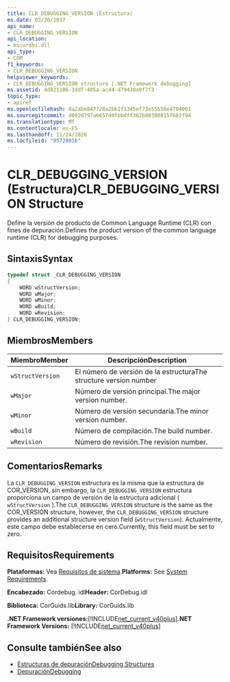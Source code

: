 ```yaml
---
title: CLR_DEBUGGING_VERSION (Estructura)
ms.date: 03/30/2017
api_name:
- CLR_DEBUGGING_VERSION
api_location:
- mscordbi.dll
api_type:
- COM
f1_keywords:
- CLR_DEBUGGING_VERSION
helpviewer_keywords:
- CLR_DEBUGGING_VERSION structure [.NET Framework debugging]
ms.assetid: 4d821186-3ddf-405a-ac44-d79438a9f7f3
topic_type:
- apiref
ms.openlocfilehash: 8a2abe847728a2bb1f1345ef73e55b58e4704001
ms.sourcegitcommit: d8020797a6657d0fbbdff362b80300815f682f94
ms.translationtype: MT
ms.contentlocale: es-ES
ms.lasthandoff: 11/24/2020
ms.locfileid: "95729816"
---
```

# <a name="clr_debugging_version-structure"></a><span data-ttu-id="78a3f-102">CLR_DEBUGGING_VERSION (Estructura)</span><span class="sxs-lookup"><span data-stu-id="78a3f-102">CLR_DEBUGGING_VERSION Structure</span></span>

<span data-ttu-id="78a3f-103">Define la versión de producto de Common Language Runtime (CLR) con fines de depuración.</span><span class="sxs-lookup"><span data-stu-id="78a3f-103">Defines the product version of the common language runtime (CLR) for debugging purposes.</span></span>  
  
## <a name="syntax"></a><span data-ttu-id="78a3f-104">Sintaxis</span><span class="sxs-lookup"><span data-stu-id="78a3f-104">Syntax</span></span>  
  
```cpp  
typedef struct _CLR_DEBUGGING_VERSION  
{  
    WORD wStructVersion;
    WORD wMajor;
    WORD wMinor;
    WORD wBuild;
    WORD wRevision;
} CLR_DEBUGGING_VERSION;
```  
  
## <a name="members"></a><span data-ttu-id="78a3f-105">Miembros</span><span class="sxs-lookup"><span data-stu-id="78a3f-105">Members</span></span>  
  
|<span data-ttu-id="78a3f-106">Miembro</span><span class="sxs-lookup"><span data-stu-id="78a3f-106">Member</span></span>|<span data-ttu-id="78a3f-107">Descripción</span><span class="sxs-lookup"><span data-stu-id="78a3f-107">Description</span></span>|  
|------------|-----------------|  
|`wStructVersion`|<span data-ttu-id="78a3f-108">El número de versión de la estructura</span><span class="sxs-lookup"><span data-stu-id="78a3f-108">The structure version number</span></span>|  
|`wMajor`|<span data-ttu-id="78a3f-109">Número de versión principal.</span><span class="sxs-lookup"><span data-stu-id="78a3f-109">The major version number.</span></span>|  
|`wMinor`|<span data-ttu-id="78a3f-110">Número de versión secundaria.</span><span class="sxs-lookup"><span data-stu-id="78a3f-110">The minor version number.</span></span>|  
|`wBuild`|<span data-ttu-id="78a3f-111">Número de compilación.</span><span class="sxs-lookup"><span data-stu-id="78a3f-111">The build number.</span></span>|  
|`wRevision`|<span data-ttu-id="78a3f-112">Número de revisión.</span><span class="sxs-lookup"><span data-stu-id="78a3f-112">The revision number.</span></span>|  
  
## <a name="remarks"></a><span data-ttu-id="78a3f-113">Comentarios</span><span class="sxs-lookup"><span data-stu-id="78a3f-113">Remarks</span></span>  

 <span data-ttu-id="78a3f-114">La `CLR_DEBUGGING_VERSION` estructura es la misma que la estructura de COR_VERSION, sin embargo, la `CLR_DEBUGGING_VERSION` estructura proporciona un campo de versión de la estructura adicional ( `wStructVersion` ).</span><span class="sxs-lookup"><span data-stu-id="78a3f-114">The `CLR_DEBUGGING_VERSION` structure is the same as the COR_VERSION structure, however, the `CLR_DEBUGGING_VERSION` structure provides an additional structure version field (`wStructVersion`).</span></span> <span data-ttu-id="78a3f-115">Actualmente, este campo debe establecerse en cero.</span><span class="sxs-lookup"><span data-stu-id="78a3f-115">Currently, this field must be set to zero.</span></span>  
  
## <a name="requirements"></a><span data-ttu-id="78a3f-116">Requisitos</span><span class="sxs-lookup"><span data-stu-id="78a3f-116">Requirements</span></span>  

 <span data-ttu-id="78a3f-117">**Plataformas:** Vea [Requisitos de sistema](../../get-started/system-requirements.md).</span><span class="sxs-lookup"><span data-stu-id="78a3f-117">**Platforms:** See [System Requirements](../../get-started/system-requirements.md).</span></span>  
  
 <span data-ttu-id="78a3f-118">**Encabezado:** Cordebug. idl</span><span class="sxs-lookup"><span data-stu-id="78a3f-118">**Header:** CorDebug.idl</span></span>  
  
 <span data-ttu-id="78a3f-119">**Biblioteca:** CorGuids.lib</span><span class="sxs-lookup"><span data-stu-id="78a3f-119">**Library:** CorGuids.lib</span></span>  
  
 <span data-ttu-id="78a3f-120">**.NET Framework versiones:**[!INCLUDE[net_current_v40plus](../../../../includes/net-current-v40plus-md.md)]</span><span class="sxs-lookup"><span data-stu-id="78a3f-120">**.NET Framework Versions:** [!INCLUDE[net_current_v40plus](../../../../includes/net-current-v40plus-md.md)]</span></span>  
  
## <a name="see-also"></a><span data-ttu-id="78a3f-121">Consulte también</span><span class="sxs-lookup"><span data-stu-id="78a3f-121">See also</span></span>

- [<span data-ttu-id="78a3f-122">Estructuras de depuración</span><span class="sxs-lookup"><span data-stu-id="78a3f-122">Debugging Structures</span></span>](debugging-structures.md)
- [<span data-ttu-id="78a3f-123">Depuración</span><span class="sxs-lookup"><span data-stu-id="78a3f-123">Debugging</span></span>](index.md)
